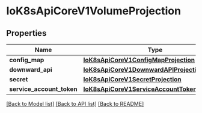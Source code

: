 # IoK8sApiCoreV1VolumeProjection

## Properties
Name | Type | Description | Notes
------------ | ------------- | ------------- | -------------
**config_map** | [**IoK8sApiCoreV1ConfigMapProjection**](IoK8sApiCoreV1ConfigMapProjection.md) |  | [optional] 
**downward_api** | [**IoK8sApiCoreV1DownwardAPIProjection**](IoK8sApiCoreV1DownwardAPIProjection.md) |  | [optional] 
**secret** | [**IoK8sApiCoreV1SecretProjection**](IoK8sApiCoreV1SecretProjection.md) |  | [optional] 
**service_account_token** | [**IoK8sApiCoreV1ServiceAccountTokenProjection**](IoK8sApiCoreV1ServiceAccountTokenProjection.md) |  | [optional] 

[[Back to Model list]](../README.md#documentation-for-models) [[Back to API list]](../README.md#documentation-for-api-endpoints) [[Back to README]](../README.md)

